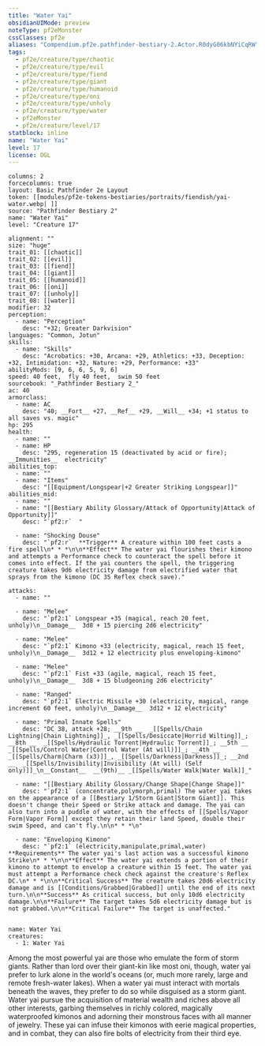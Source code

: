 ```yaml
---
title: "Water Yai"
obsidianUIMode: preview
noteType: pf2eMonster
cssClasses: pf2e
aliases: "Compendium.pf2e.pathfinder-bestiary-2.Actor.R0dyG06kbNYiCqRW" 
tags:
  - pf2e/creature/type/chaotic
  - pf2e/creature/type/evil
  - pf2e/creature/type/fiend
  - pf2e/creature/type/giant
  - pf2e/creature/type/humanoid
  - pf2e/creature/type/oni
  - pf2e/creature/type/unholy
  - pf2e/creature/type/water
  - pf2eMonster
  - pf2e/creature/level/17
statblock: inline
name: "Water Yai"
level: 17
license: OGL
---
```


```statblock
columns: 2
forcecolumns: true
layout: Basic Pathfinder 2e Layout
token: [[modules/pf2e-tokens-bestiaries/portraits/fiendish/yai-water.webp| ]]
source: "Pathfinder Bestiary 2"
name: "Water Yai"
level: "Creature 17"

alignment: ""
size: "huge"
trait_01: [[chaotic]]
trait_02: [[evil]]
trait_03: [[fiend]]
trait_04: [[giant]]
trait_05: [[humanoid]]
trait_06: [[oni]]
trait_07: [[unholy]]
trait_08: [[water]]
modifier: 32
perception:
  - name: "Perception"
    desc: "+32; Greater Darkvision"
languages: "Common, Jotun"
skills:
  - name: "Skills"
    desc: "Acrobatics: +30, Arcana: +29, Athletics: +33, Deception: +32, Intimidation: +32, Nature: +29, Performance: +33"
abilityMods: [9, 6, 6, 5, 9, 6]
speed: 40 feet,  fly 40 feet,  swim 50 feet
sourcebook: "_Pathfinder Bestiary 2_"
ac: 40
armorclass:
  - name: AC
    desc: "40; __Fort__ +27, __Ref__ +29, __Will__ +34; +1 status to all saves vs. magic"
hp: 295
health:
  - name: ""
  - name: HP
    desc: "295, regeneration 15 (deactivated by acid or fire); __Immunities__  electricity"
abilities_top:
  - name: ""
  - name: "Items"
    desc: "[[Equipment/Longspear|+2 Greater Striking Longspear]]"
abilities_mid:
  - name: ""
  - name: "[[Bestiary Ability Glossary/Attack of Opportunity|Attack of Opportunity]]"
    desc: "`pf2:r`  "

  - name: "Shocking Douse"
    desc: "`pf2:r`  **Trigger** A creature within 100 feet casts a fire spell\n* * *\n\n**Effect** The water yai flourishes their kimono and attempts a Performance check to counteract the spell before it comes into effect. If the yai counters the spell, the triggering creature takes 9d6 electricity damage from electrified water that sprays from the kimono (DC 35 Reflex check save)."

attacks:
  - name: ""

  - name: "Melee"
    desc: "`pf2:1` Longspear +35 (magical, reach 20 feet, unholy)\n__Damage__  3d8 + 15 piercing 2d6 electricity"

  - name: "Melee"
    desc: "`pf2:1` Kimono +33 (electricity, magical, reach 15 feet, unholy)\n__Damage__  3d12 + 12 electricity plus enveloping-kimono"

  - name: "Melee"
    desc: "`pf2:1` Fist +33 (agile, magical, reach 15 feet, unholy)\n__Damage__  3d8 + 15 bludgeoning 2d6 electricity"

  - name: "Ranged"
    desc: "`pf2:1` Electric Missile +30 (electricity, magical, range increment 60 feet, unholy)\n__Damage__  3d12 + 12 electricity"

  - name: "Primal Innate Spells"
    desc: "DC 38, attack +28; __9th __  _[[Spells/Chain Lightning|Chain Lightning]]_, _[[Spells/Desiccate|Horrid Wilting]]_; __8th __  _[[Spells/Hydraulic Torrent|Hydraulic Torrent]]_; __5th __  _[[Spells/Control Water|Control Water (At will)]]_; __4th __  _[[Spells/Charm|Charm (x3)]]_, _[[Spells/Darkness|Darkness]]_; __2nd __  _[[Spells/Invisibility|Invisibility (At will) (Self only)]]_\n__Constant__  __(9th)__ _[[Spells/Water Walk|Water Walk]]_"

  - name: "[[Bestiary Ability Glossary/Change Shape|Change Shape]]"
    desc: "`pf2:1` (concentrate,polymorph,primal) The water yai takes on the appearance of a [[Bestiary 1/Storm Giant|Storm Giant]]. This doesn't change their Speed or Strike attack and damage. The yai can also turn into a puddle of water, with the effects of [[Spells/Vapor Form|Vapor Form]] except they retain their land Speed, double their swim Speed, and can't fly.\n\n* * *\n"

  - name: "Enveloping Kimono"
    desc: "`pf2:1` (electricity,manipulate,primal,water) **Requirements** The water yai's last action was a successful kimono Strike\n* * *\n\n**Effect** The water yai extends a portion of their kimono to attempt to envelop a creature within 15 feet. The water yai must attempt a Performance check check against the creature's Reflex DC.\n* * *\n\n**Critical Success** The creature takes 20d6 electricity damage and is [[Conditions/Grabbed|Grabbed]] until the end of its next turn.\n\n**Success** As critical success, but only 10d6 electricity damage.\n\n**Failure** The target takes 5d6 electricity damage but is not grabbed.\n\n**Critical Failure** The target is unaffected."
 
```

```encounter-table
name: Water Yai
creatures:
  - 1: Water Yai
```



Among the most powerful yai are those who emulate the form of storm giants. Rather than lord over their giant-kin like most oni, though, water yai prefer to lurk alone in the world's oceans (or, much more rarely, large and remote fresh-water lakes). When a water yai must interact with mortals beneath the waves, they prefer to do so while disguised as a storm giant. Water yai pursue the acquisition of material wealth and riches above all other interests, garbing themselves in richly colored, magically waterproofed kimonos and adorning their monstrous faces with all manner of jewelry. These yai can infuse their kimonos with eerie magical properties, and in combat, they can also fire bolts of electricity from their third eye.
